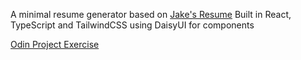A minimal resume generator based on [Jake's Resume](https://www.overleaf.com/latex/templates/jakes-resume/syzfjbzwjncs.pdf)
Built in React, TypeScript and TailwindCSS using DaisyUI for components

[Odin Project Exercise](https://www.theodinproject.com/lessons/node-path-react-new-cv-application)
